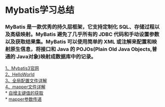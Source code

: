 # Mybatis学习总结
### MyBatis 是一款优秀的持久层框架，它支持定制化 SQL、存储过程以及高级映射。MyBatis 避免了几乎所有的 JDBC 代码和手动设置参数以及获取结果集。MyBatis 可以使用简单的 XML 或注解来配置和映射原生信息，将接口和 Java 的 POJOs(Plain Old Java Objects,普通的 Java对象)映射成数据库中的记录。
[1、Mybatis3官网](http://www.mybatis.org/mybatis-3/zh/index.html)<br>
[2、HelloWorld](https://github.com/Ywfy/Mybatis-/tree/master/HelloWorld)<br>
[3、全局配置文件详解](https://github.com/Ywfy/Mybatis-/blob/master/mybatis-config/README.md)<br>
[4、mapper文件详解]()<br>
    * [自增主键值的获取](https://github.com/Ywfy/Mybatis-/edit/master/mapper/README.md)<br>
    * [mapper参数传递]()<br>

  

